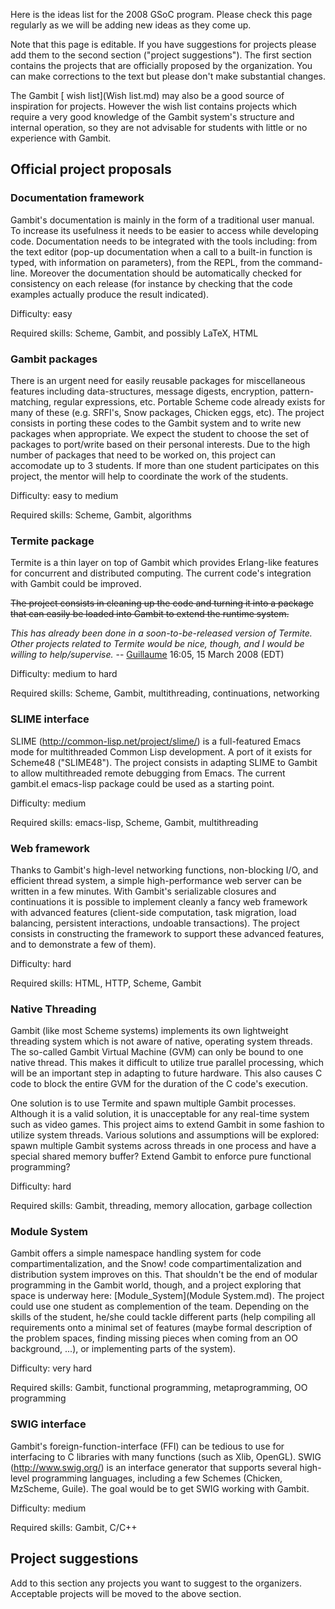 Here is the ideas list for the 2008 GSoC program. Please check this page
regularly as we will be adding new ideas as they come up.

Note that this page is editable. If you have suggestions for projects
please add them to the second section ("project suggestions"). The first
section contains the projects that are officially proposed by the
organization. You can make corrections to the text but please don't make
substantial changes.

The Gambit [ wish list](Wish list.md) may also be a good source
of inspiration for projects. However the wish list contains projects
which require a very good knowledge of the Gambit system's structure and
internal operation, so they are not advisable for students with little
or no experience with Gambit.

## Official project proposals

### Documentation framework

Gambit's documentation is mainly in the form of a traditional user
manual. To increase its usefulness it needs to be easier to access while
developing code. Documentation needs to be integrated with the tools
including: from the text editor (pop-up documentation when a call to a
built-in function is typed, with information on parameters), from the
REPL, from the command-line. Moreover the documentation should be
automatically checked for consistency on each release (for instance by
checking that the code examples actually produce the result indicated).

Difficulty: easy

Required skills: Scheme, Gambit, and possibly LaTeX, HTML

### Gambit packages

There is an urgent need for easily reusable packages for miscellaneous
features including data-structures, message digests, encryption,
pattern-matching, regular expressions, etc. Portable Scheme code already
exists for many of these (e.g. SRFI's, Snow packages, Chicken eggs,
etc). The project consists in porting these codes to the Gambit system
and to write new packages when appropriate. We expect the student to
choose the set of packages to port/write based on their personal
interests. Due to the high number of packages that need to be worked on,
this project can accomodate up to 3 students. If more than one student
participates on this project, the mentor will help to coordinate the
work of the students.

Difficulty: easy to medium

Required skills: Scheme, Gambit, algorithms

### Termite package

Termite is a thin layer on top of Gambit which provides Erlang-like
features for concurrent and distributed computing. The current code's
integration with Gambit could be improved.

<s> The project consists in cleaning up the code and turning it into a
package that can easily be loaded into Gambit to extend the runtime
system. </s>

*This has already been done in a soon-to-be-released version of Termite.
Other projects related to Termite would be nice, though, and I would be
willing to help/supervise.* -- [Guillaume](User:Guillaume.md)
16:05, 15 March 2008 (EDT)

Difficulty: medium to hard

Required skills: Scheme, Gambit, multithreading, continuations,
networking

### SLIME interface

SLIME (http://common-lisp.net/project/slime/) is a full-featured Emacs
mode for multithreaded Common Lisp development. A port of it exists for
Scheme48 ("SLIME48"). The project consists in adapting SLIME to Gambit
to allow multithreaded remote debugging from Emacs. The current
gambit.el emacs-lisp package could be used as a starting point.

Difficulty: medium

Required skills: emacs-lisp, Scheme, Gambit, multithreading

### Web framework

Thanks to Gambit's high-level networking functions, non-blocking I/O,
and efficient thread system, a simple high-performance web server can be
written in a few minutes. With Gambit's serializable closures and
continuations it is possible to implement cleanly a fancy web framework
with advanced features (client-side computation, task migration, load
balancing, persistent interactions, undoable transactions). The project
consists in constructing the framework to support these advanced
features, and to demonstrate a few of them).

Difficulty: hard

Required skills: HTML, HTTP, Scheme, Gambit

### Native Threading

Gambit (like most Scheme systems) implements its own lightweight
threading system which is not aware of native, operating system threads.
The so-called Gambit Virtual Machine (GVM) can only be bound to one
native thread. This makes it difficult to utilize true parallel
processing, which will be an important step in adapting to future
hardware. This also causes C code to block the entire GVM for the
duration of the C code's execution.

One solution is to use Termite and spawn multiple Gambit processes.
Although it is a valid solution, it is unacceptable for any real-time
system such as video games. This project aims to extend Gambit in some
fashion to utilize system threads. Various solutions and assumptions
will be explored: spawn multiple Gambit systems across threads in one
process and have a special shared memory buffer? Extend Gambit to
enforce pure functional programming?

Difficulty: hard

Required skills: Gambit, threading, memory allocation, garbage
collection

### Module System

Gambit offers a simple namespace handling system for code
compartimentalization, and the Snow\! code compartimentalization and
distribution system improves on this. That shouldn't be the end of
modular programming in the Gambit world, though, and a project exploring
that space is underway here: [Module\_System](Module System.md).
The project could use one student as complemention of the team.
Depending on the skills of the student, he/she could tackle different
parts (help compiling all requirements onto a minimal set of features
(maybe formal description of the problem spaces, finding missing pieces
when coming from an OO background, ...), or implementing parts of the
system).

Difficulty: very hard

Required skills: Gambit, functional programming, metaprogramming, OO
programming

### SWIG interface

Gambit's foreign-function-interface (FFI) can be tedious to use for
interfacing to C libraries with many functions (such as Xlib, OpenGL).
SWIG (http://www.swig.org/) is an interface generator that supports
several high-level programming languages, including a few Schemes
(Chicken, MzScheme, Guile). The goal would be to get SWIG working with
Gambit.

Difficulty: medium

Required skills: Gambit, C/C++

## Project suggestions

Add to this section any projects you want to suggest to the organizers.
Acceptable projects will be moved to the above section.
